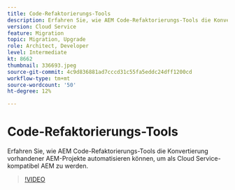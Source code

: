 ```yaml
---
title: Code-Refaktorierungs-Tools
description: Erfahren Sie, wie AEM Code-Refaktorierungs-Tools die Konvertierung vorhandener AEM-Projekte automatisieren können, um als Cloud Service-kompatibel AEM zu werden.
version: Cloud Service
feature: Migration
topic: Migration, Upgrade
role: Architect, Developer
level: Intermediate
kt: 8662
thumbnail: 336693.jpeg
source-git-commit: 4c9d836881ad7cccd31c55fa5eddc24dff1200cd
workflow-type: tm+mt
source-wordcount: '50'
ht-degree: 12%

---
```



# Code-Refaktorierungs-Tools

Erfahren Sie, wie AEM Code-Refaktorierungs-Tools die Konvertierung vorhandener AEM-Projekte automatisieren können, um als Cloud Service-kompatibel AEM zu werden.

>[!VIDEO](https://video.tv.adobe.com/v/336693/?quality=12&learn=on)
